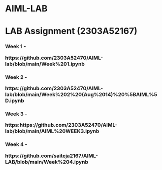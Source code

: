 # AIML-LAB
<h1>LAB Assignment (2303A52167)</h1>
<body>
  <h3>Week 1 - <p>https://github.com/2303A52470/AIML-lab/blob/main/Week%201.ipynb</p></h3>
  <h3>Week 2 - <p>https://github.com/2303A52470/AIML-lab/blob/main/Week%202%20(Aug%2014)%20%5BAIML%5D.ipynb</p></h3>
  <h3>Week 3 - <p>https:https://github.com/2303A52470/AIML-lab/blob/main/AIML%20WEEK3.ipynb</p></h3>
  <h3>Week 4 - <p>https://github.com/saiteja2167/AIML-LAB/blob/main/Week%204.ipynb</p></h3>
</body>
